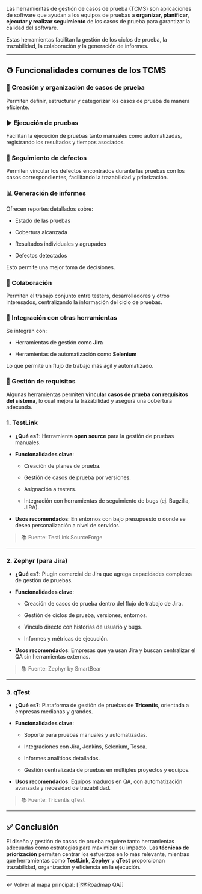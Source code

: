 
Las herramientas de gestión de casos de prueba (TCMS) son aplicaciones de software que ayudan a los equipos de pruebas a **organizar, planificar, ejecutar y realizar seguimiento** de los casos de prueba para garantizar la calidad del software.

Estas herramientas facilitan la gestión de los ciclos de prueba, la trazabilidad, la colaboración y la generación de informes.

---

## ⚙️ Funcionalidades comunes de los TCMS

### 🧾 Creación y organización de casos de prueba

Permiten definir, estructurar y categorizar los casos de prueba de manera eficiente.

### ▶️ Ejecución de pruebas

Facilitan la ejecución de pruebas tanto manuales como automatizadas, registrando los resultados y tiempos asociados.

### 🐞 Seguimiento de defectos

Permiten vincular los defectos encontrados durante las pruebas con los casos correspondientes, facilitando la trazabilidad y priorización.

### 📊 Generación de informes

Ofrecen reportes detallados sobre:

- Estado de las pruebas
    
- Cobertura alcanzada
    
- Resultados individuales y agrupados
    
- Defectos detectados
    

Esto permite una mejor toma de decisiones.

### 🤝 Colaboración

Permiten el trabajo conjunto entre testers, desarrolladores y otros interesados, centralizando la información del ciclo de pruebas.

### 🔗 Integración con otras herramientas

Se integran con:

- Herramientas de gestión como **Jira**
    
- Herramientas de automatización como **Selenium**
    

Lo que permite un flujo de trabajo más ágil y automatizado.

### 📐 Gestión de requisitos

Algunas herramientas permiten **vincular casos de prueba con requisitos del sistema**, lo cual mejora la trazabilidad y asegura una cobertura adecuada.

### 1. **TestLink**

- **¿Qué es?**: Herramienta **open source** para la gestión de pruebas manuales.
    
- **Funcionalidades clave**:
    
    - Creación de planes de prueba.
        
    - Gestión de casos de prueba por versiones.
        
    - Asignación a testers.
        
    - Integración con herramientas de seguimiento de bugs (ej. Bugzilla, JIRA).
        
- **Usos recomendados**: En entornos con bajo presupuesto o donde se desea personalización a nivel de servidor.
    

> 📚 Fuente: TestLink SourceForge

---

### 2. **Zephyr (para Jira)**

- **¿Qué es?**: Plugin comercial de Jira que agrega capacidades completas de gestión de pruebas.
    
- **Funcionalidades clave**:
    
    - Creación de casos de prueba dentro del flujo de trabajo de Jira.
        
    - Gestión de ciclos de prueba, versiones, entornos.
        
    - Vínculo directo con historias de usuario y bugs.
        
    - Informes y métricas de ejecución.
        
- **Usos recomendados**: Empresas que ya usan Jira y buscan centralizar el QA sin herramientas externas.
    

> 📚 Fuente: Zephyr by SmartBear

---

### 3. **qTest**

- **¿Qué es?**: Plataforma de gestión de pruebas de **Tricentis**, orientada a empresas medianas y grandes.
    
- **Funcionalidades clave**:
    
    - Soporte para pruebas manuales y automatizadas.
        
    - Integraciones con Jira, Jenkins, Selenium, Tosca.
        
    - Informes analíticos detallados.
        
    - Gestión centralizada de pruebas en múltiples proyectos y equipos.
        
- **Usos recomendados**: Equipos maduros en QA, con automatización avanzada y necesidad de trazabilidad.
    

> 📚 Fuente: Tricentis qTest

---

## ✅ Conclusión

El diseño y gestión de casos de prueba requiere tanto herramientas adecuadas como estrategias para maximizar su impacto. Las **técnicas de priorización** permiten centrar los esfuerzos en lo más relevante, mientras que herramientas como **TestLink**, **Zephyr** y **qTest** proporcionan trazabilidad, organización y eficiencia en la ejecución.

---

↩️ Volver al mapa principal: [[🗺️Roadmap QA]]